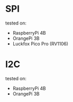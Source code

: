 # SPI
tested on: 
- RaspberryPi 4B
- OrangePi 3B
- Luckfox Pico Pro (RV1106)

# I2C
tested on:
- RaspberryPi 4B
- OrangePi 3B
